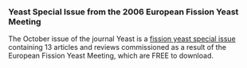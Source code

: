 ### Yeast Special Issue from the 2006 European Fission Yeast Meeting

The October issue of the journal Yeast is a [fission yeast special
issue](http://onlinelibrary.wiley.com/doi/10.1002/yea.v23:13/issuetoc)
containing 13 articles and reviews commissioned as a result of the
European Fission Yeast Meeting, which are FREE to download.
